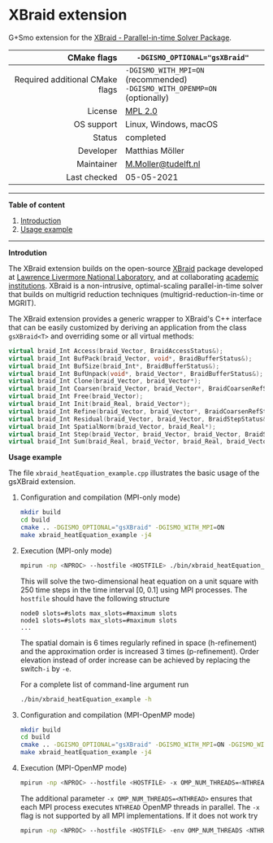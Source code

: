 # XBraid extension

G+Smo extension for the [XBraid - Parallel-in-time Solver Package](https://github.com/XBraid/xbraid).

|CMake flags|```-DGISMO_OPTIONAL="gsXBraid"```|
|--:|---|
|Required additional CMake flags|```-DGISMO_WITH_MPI=ON``` (recommended)<br>```-DGISMO_WITH_OPENMP=ON``` (optionally)|
|License|[MPL 2.0](https://www.mozilla.org/en-US/MPL/2.0/)|
|OS support|Linux, Windows, macOS|
|Status|completed|
|Developer|Matthias Möller|
|Maintainer|M.Moller@tudelft.nl|
|Last checked|05-05-2021|

***
__Table of content__
1. [Introduction](#introduction)
2. [Usage example](#usage_example)
***

__Introdution__

The XBraid extension builds on the open-source
[XBraid](https://github.com/XBraid/xbraid) package developed at [
Lawrence Livermore National
Laboratory](https://computation.llnl.gov/projects/parallel-time-integration-multigrid/),
and at collaborating [academic
institutions](https://github.com/XBraid/xbraid/wiki/Team). XBraid is a
non-intrusive, optimal-scaling parallel-in-time solver that builds on
multigrid reduction techniques (multigrid-reduction-in-time or MGRIT).

The XBraid extension provides a generic wrapper to XBraid's C++
interface that can be easily customized by deriving an application
from the class `gsXBraid<T>` and overriding some or all virtual methods:

```cpp
virtual braid_Int Access(braid_Vector, BraidAccessStatus&);
virtual braid_Int BufPack(braid_Vector, void*, BraidBufferStatus&);
virtual braid_Int BufSize(braid_Int*, BraidBufferStatus&);
virtual braid_Int BufUnpack(void*, braid_Vector*, BraidBufferStatus&);
virtual braid_Int Clone(braid_Vector, braid_Vector*);
virtual braid_Int Coarsen(braid_Vector, braid_Vector*, BraidCoarsenRefStatus&);
virtual braid_Int Free(braid_Vector);
virtual braid_Int Init(braid_Real, braid_Vector*);
virtual braid_Int Refine(braid_Vector, braid_Vector*, BraidCoarsenRefStatus&);
virtual braid_Int Residual(braid_Vector, braid_Vector, BraidStepStatus&);
virtual braid_Int SpatialNorm(braid_Vector, braid_Real*);
virtual braid_Int Step(braid_Vector, braid_Vector, braid_Vector, BraidStepStatus&);
virtual braid_Int Sum(braid_Real, braid_Vector, braid_Real, braid_Vector);
```

__Usage example__

The file ```xbraid_heatEquation_example.cpp``` illustrates the basic usage of the gsXBraid extension.

1.  Configuration and compilation (MPI-only mode)

    ```bash
    mkdir build
    cd build
    cmake .. -DGISMO_OPTIONAL="gsXBraid" -DGISMO_WITH_MPI=ON
    make xbraid_heatEquation_example -j4
    ```
    
2.  Execution (MPI-only mode)

    ```bash
    mpirun -np <NPROC> --hostfile <HOSTFILE> ./bin/xbraid_heatEquation_example -n 250 -r 6 -i 3
    ```

    This will solve the two-dimensional heat equation on a unit square
    with 250 time steps in the time interval [0, 0.1] using <NPROC>
    MPI processes. The `hostfile` should have the following structure
    
    ```text
    node0 slots=#slots max_slots=#maximum slots
    node1 slots=#slots max_slots=#maximum slots
    ...
    ```
    
    The spatial domain is 6 times regularly refined in space (h-refinement) 
    and the approximation order is increased 3 times (p-refinement). 
    Order elevation instead of order increase can be achieved by replacing 
    the switch`-i` by `-e`.

    For a complete list of command-line argument run
    ```bash
    ./bin/xbraid_heatEquation_example -h
    ```
    
3.  Configuration and compilation (MPI-OpenMP mode)

    ```bash
    mkdir build
    cd build
    cmake .. -DGISMO_OPTIONAL="gsXBraid" -DGISMO_WITH_MPI=ON -DGISMO_WITH_OPENMP=ON
    make xbraid_heatEquation_example -j4
    ```
    
4.  Execution (MPI-OpenMP mode)

    ```bash
    mpirun -np <NPROC> --hostfile <HOSTFILE> -x OMP_NUM_THREADS=<NTHREAD> ./bin/xbraid_heatEquation_example -n 250 -r 6 -i 3
    ```

    The additional parameter `-x OMP_NUM_THREADS=<NTHREAD>` ensures that
    each MPI process executes `NTHREAD` OpenMP threads in parallel. The `-x` 
    flag is not supported by all MPI implementations. If it does not work
    try
    
    ```bash
    mpirun -np <NPROC> --hostfile <HOSTFILE> -env OMP_NUM_THREADS <NTHREAD> ./bin/xbraid_heatEquation_example -n 250 -r 6 -i 3
    ```
